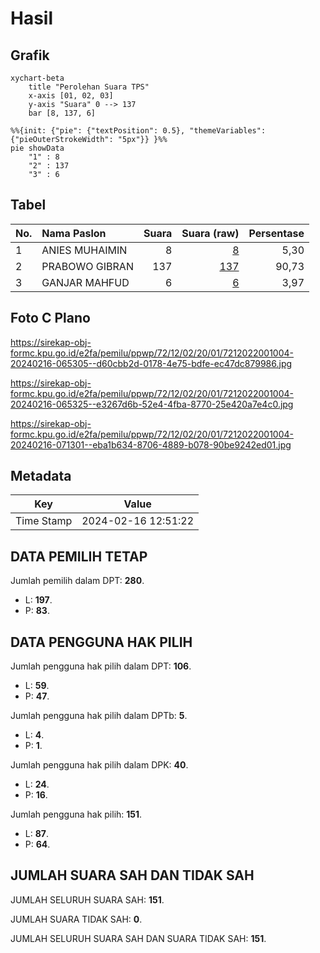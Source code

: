 # Hasil

## Grafik

```mermaid
xychart-beta
    title "Perolehan Suara TPS"
    x-axis [01, 02, 03]
    y-axis "Suara" 0 --> 137
    bar [8, 137, 6]
```

```mermaid
%%{init: {"pie": {"textPosition": 0.5}, "themeVariables": {"pieOuterStrokeWidth": "5px"}} }%%
pie showData
    "1" : 8
    "2" : 137
    "3" : 6
```

## Tabel

| No. | Nama Paslon    | Suara | Suara (raw) | Persentase |
|:--- |:-------------- | -----:| -----------:| ----------:|
| 1   | ANIES MUHAIMIN | 8     | [8][p-1]    | 5,30       |
| 2   | PRABOWO GIBRAN | 137   | [137][p-2]  | 90,73      |
| 3   | GANJAR MAHFUD  | 6     | [6][p-3]    | 3,97       |


[p-1]: https://github.com/gigit-pemilu/pemilu-2024-72-sulawesi-tengah/blob/main/pilpres/hitung-suara/sub/72-sulawesi-tengah/sub/12-morowali-utara/sub/02-petasia-timur/sub/2001-bunta/sub/004-tps/sub/paslon-1.txt
[p-2]: https://github.com/gigit-pemilu/pemilu-2024-72-sulawesi-tengah/blob/main/pilpres/hitung-suara/sub/72-sulawesi-tengah/sub/12-morowali-utara/sub/02-petasia-timur/sub/2001-bunta/sub/004-tps/sub/paslon-2.txt
[p-3]: https://github.com/gigit-pemilu/pemilu-2024-72-sulawesi-tengah/blob/main/pilpres/hitung-suara/sub/72-sulawesi-tengah/sub/12-morowali-utara/sub/02-petasia-timur/sub/2001-bunta/sub/004-tps/sub/paslon-3.txt

## Foto C Plano

https://sirekap-obj-formc.kpu.go.id/e2fa/pemilu/ppwp/72/12/02/20/01/7212022001004-20240216-065305--d60cbb2d-0178-4e75-bdfe-ec47dc879986.jpg

https://sirekap-obj-formc.kpu.go.id/e2fa/pemilu/ppwp/72/12/02/20/01/7212022001004-20240216-065325--e3267d6b-52e4-4fba-8770-25e420a7e4c0.jpg

https://sirekap-obj-formc.kpu.go.id/e2fa/pemilu/ppwp/72/12/02/20/01/7212022001004-20240216-071301--eba1b634-8706-4889-b078-90be9242ed01.jpg


## Metadata

| Key        | Value               |
| ---------- | ------------------- |
| Time Stamp | 2024-02-16 12:51:22 |


## DATA PEMILIH TETAP

Jumlah pemilih dalam DPT: **280**.
 * L: **197**.
 * P: **83**.

## DATA PENGGUNA HAK PILIH

Jumlah pengguna hak pilih dalam DPT: **106**.
 * L: **59**.
 * P: **47**.

Jumlah pengguna hak pilih dalam DPTb: **5**.
 * L: **4**.
 * P: **1**.

Jumlah pengguna hak pilih dalam DPK: **40**.
 * L: **24**.
 * P: **16**.

Jumlah pengguna hak pilih: **151**.
 * L: **87**.
 * P: **64**.

## JUMLAH SUARA SAH DAN TIDAK SAH

JUMLAH SELURUH SUARA SAH: **151**.

JUMLAH SUARA TIDAK SAH: **0**.

JUMLAH SELURUH SUARA SAH DAN SUARA TIDAK SAH: **151**.


